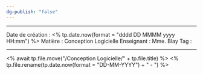 ```yaml
---
dg-publish: "false"
---
```

 ---

 Date de création : <% tp.date.now(format = "dddd DD MMMM yyyy HH:mm") %>
 Matière : Conception Logicielle
 Enseignant : Mme. Blay
 Tag :

---

 <% await tp.file.move("/Conception Logicielle/" + tp.file.title) %>
 <% tp.file.rename(tp.date.now(format = "DD-MM-YYYY") + " - ") %>
